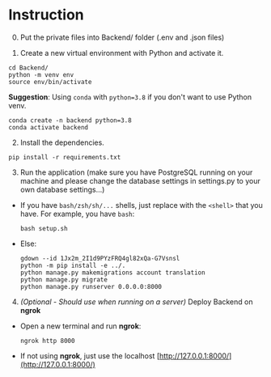 # Instruction

0. Put the private files into Backend/ folder (.env and .json files)

1. Create a new virtual environment with Python and activate it.

```[bash]
cd Backend/
python -m venv env
source env/bin/activate
```

**Suggestion**: Using `conda` with `python=3.8` if you don't want to use Python venv.

```[bash]
conda create -n backend python=3.8
conda activate backend
```

2. Install the dependencies.

```[bash]
pip install -r requirements.txt
```

3. Run the application (make sure you have PostgreSQL running on your machine and please change the database settings in settings.py to your own database settings...)

- If you have `bash/zsh/sh/...` shells, just replace with the `<shell>` that you have. For example, you have `bash`:

    ```[bash]
    bash setup.sh
    ```

- Else:

    ```[bash]
    gdown --id 1Jx2m_2I1d9PYzFRQ4gl82xQa-G7Vsnsl
    python -m pip install -e ../.
    python manage.py makemigrations account translation 
    python manage.py migrate 
    python manage.py runserver 0.0.0.0:8000
    ```

4. *(Optional - Should use when running on a server)* Deploy Backend on **ngrok**

- Open a new terminal and run **ngrok**:

    ```[bash]
    ngrok http 8000
    ```

- If not using **ngrok**, just use the localhost [http://127.0.0.1:8000/](http://127.0.0.1:8000/)